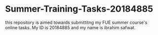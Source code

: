 # Summer-Training-Tasks-20184885
 this repository is aimed towards submittitng my FUE summer course's online tasks. My ID is 20184885 and my name is ibrahim safwat. 
